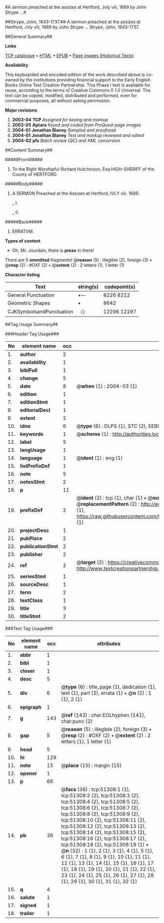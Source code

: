 #A sermon preached at the assizes at Hertford, Jvly viii, 1689 by John Strype ...#

##Strype, John, 1643-1737.##
A sermon preached at the assizes at Hertford, Jvly viii, 1689 by John Strype ...
Strype, John, 1643-1737.

##General Summary##

**Links**

[TCP catalogue](http://www.ota.ox.ac.uk/tcp/)  • 
[HTML](http://tei.it.ox.ac.uk/tcp/Texts-HTML/free/A61/A61862.html)  • 
[EPUB](http://tei.it.ox.ac.uk/tcp/Texts-EPUB/free/A61/A61862.epub) • 
[Page images (Historical Texts)](https://data.historicaltexts.jisc.ac.uk/view?pubId=eebo-11944947e&pageId=eebo-11944947e-51308-1)

**Availability**

This keyboarded and encoded edition of the
	       work described above is co-owned by the institutions
	       providing financial support to the Early English Books
	       Online Text Creation Partnership. This Phase I text is
	       available for reuse, according to the terms of Creative
	       Commons 0 1.0 Universal. The text can be copied,
	       modified, distributed and performed, even for
	       commercial purposes, all without asking permission.

**Major revisions**

1. __2003-04__ __TCP__ *Assigned for keying and markup*
1. __2003-05__ __Aptara__ *Keyed and coded from ProQuest page images*
1. __2004-01__ __Jonathan Blaney__ *Sampled and proofread*
1. __2004-01__ __Jonathan Blaney__ *Text and markup reviewed and edited*
1. __2004-02__ __pfs__ *Batch review (QC) and XML conversion*

##Content Summary##

#####Front#####

1. To the Right Worshipful
Richard Hutchinson, Esq
HIGH-SHERIFF of the County of
HERTFORD.

#####Body#####

1. A
SERMON
Preached at the
Assizes at Hertford,
IVLY viii. 1689.

    _ I.

    _ II.

#####Back#####

1. ERRATVM.

**Types of content**

  * Oh, Mr. Jourdain, there is **prose** in there!

There are 5 **ommitted** fragments! 
 @__reason__ (5) : illegible (2), foreign (3)  •  @__resp__ (2) : #OXF (2)  •  @__extent__ (2) : 2 letters (1), 1 letter (1)

**Character listing**


|Text|string(s)|codepoint(s)|
|---|---|---|
|General Punctuation|•—|8226 8212|
|Geometric Shapes|▪|9642|
|CJKSymbolsandPunctuation|〈〉|12296 12297|

##Tag Usage Summary##

###Header Tag Usage###

|No|element name|occ|attributes|
|---|---|---|---|
|1.|__author__|2||
|2.|__availability__|1||
|3.|__biblFull__|1||
|4.|__change__|5||
|5.|__date__|8| @__when__ (1) : 2004-03 (1)|
|6.|__edition__|1||
|7.|__editionStmt__|1||
|8.|__editorialDecl__|1||
|9.|__extent__|2||
|10.|__idno__|6| @__type__ (6) : DLPS (1), STC (2), EEBO-CITATION (1), OCLC (1), VID (1)|
|11.|__keywords__|1| @__scheme__ (1) : http://authorities.loc.gov/ (1)|
|12.|__label__|5||
|13.|__langUsage__|1||
|14.|__language__|1| @__ident__ (1) : eng (1)|
|15.|__listPrefixDef__|1||
|16.|__note__|5||
|17.|__notesStmt__|2||
|18.|__p__|11||
|19.|__prefixDef__|2| @__ident__ (2) : tcp (1), char (1)  •  @__matchPattern__ (2) : ([0-9\-]+):([0-9IVX]+) (1), (.+) (1)  •  @__replacementPattern__ (2) : http://eebo.chadwyck.com/downloadtiff?vid=$1&page=$2 (1), https://raw.githubusercontent.com/textcreationpartnership/Texts/master/tcpchars.xml#$1 (1)|
|20.|__projectDesc__|1||
|21.|__pubPlace__|2||
|22.|__publicationStmt__|2||
|23.|__publisher__|2||
|24.|__ref__|2| @__target__ (2) : https://creativecommons.org/publicdomain/zero/1.0/ (1), http://www.textcreationpartnership.org/docs/. (1)|
|25.|__seriesStmt__|1||
|26.|__sourceDesc__|1||
|27.|__term__|2||
|28.|__textClass__|1||
|29.|__title__|3||
|30.|__titleStmt__|2||


###Text Tag Usage###

|No|element name|occ|attributes|
|---|---|---|---|
|1.|__abbr__|1||
|2.|__bibl__|1||
|3.|__closer__|1||
|4.|__desc__|5||
|5.|__div__|6| @__type__ (6) : title_page (1), dedication (1), text (1), part (2), errata (1)  •  @__n__ (2) : 1 (1), 2 (1)|
|6.|__epigraph__|1||
|7.|__g__|143| @__ref__ (143) : char:EOLhyphen (141), char:punc (2)|
|8.|__gap__|5| @__reason__ (5) : illegible (2), foreign (3)  •  @__resp__ (2) : #OXF (2)  •  @__extent__ (2) : 2 letters (1), 1 letter (1)|
|9.|__head__|5||
|10.|__hi__|129||
|11.|__note__|15| @__place__ (15) : margin (15)|
|12.|__opener__|1||
|13.|__p__|66||
|14.|__pb__|36| @__facs__ (36) : tcp:51308:1 (1), tcp:51308:2 (2), tcp:51308:3 (2), tcp:51308:4 (2), tcp:51308:5 (2), tcp:51308:6 (2), tcp:51308:7 (2), tcp:51308:8 (2), tcp:51308:9 (2), tcp:51308:10 (2), tcp:51308:11 (2), tcp:51308:12 (2), tcp:51308:13 (2), tcp:51308:14 (2), tcp:51308:15 (2), tcp:51308:16 (2), tcp:51308:17 (2), tcp:51308:18 (2), tcp:51308:19 (1)  •  @__n__ (32) : 1 (1), 2 (1), 3 (1), 4 (1), 5 (1), 6 (1), 7 (1), 8 (1), 9 (1), 10 (1), 11 (1), 12 (1), 13 (1), 14 (1), 15 (1), 16 (1), 17 (1), 18 (1), 19 (1), 20 (1), 21 (1), 22 (1), 23 (1), 24 (1), 25 (1), 26 (1), 27 (1), 28 (1), 29 (1), 30 (1), 31 (1), 32 (1)|
|15.|__q__|4||
|16.|__salute__|1||
|17.|__signed__|1||
|18.|__trailer__|1||
